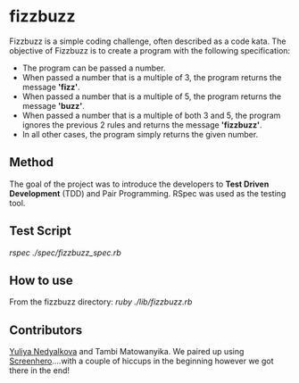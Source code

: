 # fizzbuzz

Fizzbuzz is a simple coding challenge, often described as a code kata. The objective of Fizzbuzz is to create a program with the following specification:

* The program can be passed a number.
* When passed a number that is a multiple of 3, the program returns the message **'fizz'**.
* When passed a number that is a multiple of 5, the program returns the message **'buzz'**.
* When passed a number that is a multiple of both 3 and 5, the program ignores the previous 2 rules and returns the message **'fizzbuzz'**.
* In all other cases, the program simply returns the given number.

## Method

The goal of the project was to introduce the developers to **Test Driven Development** (TDD) and Pair Programming. RSpec was used as the testing tool.

## Test Script

*rspec ./spec/fizzbuzz_spec.rb*

## How to use

From the fizzbuzz directory:
*ruby ./lib/fizzbuzz.rb*

## Contributors

[Yuliya Nedyalkova](https://github.com/meta-morpho-sys) and Tambi Matowanyika. We paired up using [Screenhero](https://screenhero.com/)....with a couple of hiccups in the beginning however we got there in the end!
